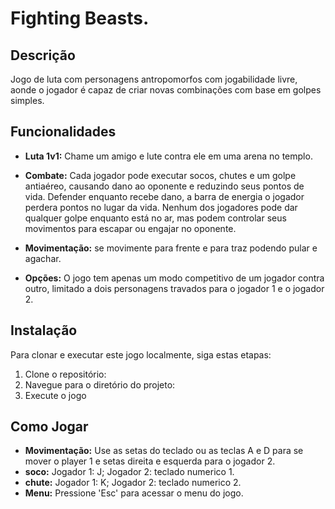 # Fighting Beasts.

## Descrição

Jogo de luta com personagens antropomorfos com jogabilidade livre, aonde o jogador é capaz de criar novas combinações com base em golpes simples. 
## Funcionalidades

- **Luta 1v1:** Chame um amigo e lute contra ele em uma arena no templo.
- **Combate:** Cada jogador pode executar socos, chutes e um golpe antiaéreo, causando dano ao oponente e reduzindo seus pontos de vida.
Defender enquanto recebe dano, a barra de energia o jogador perdera pontos no lugar da vida.
Nenhum dos jogadores pode dar qualquer golpe enquanto está no ar, mas podem controlar seus movimentos para escapar ou engajar no oponente.

- **Movimentação:** se movimente para frente e para traz podendo pular e agachar.
- **Opções:** O jogo tem apenas um modo competitivo de um jogador contra outro, limitado a dois personagens travados para o jogador 1 e o jogador 2.

## Instalação

Para clonar e executar este jogo localmente, siga estas etapas:

1. Clone o repositório:
2. Navegue para o diretório do projeto:
3. Execute o jogo

## Como Jogar

- **Movimentação:** Use as setas do teclado ou as teclas A e D para se mover o player 1 e setas direita e esquerda para o jogador 2.
- **soco:** Jogador 1: J; Jogador 2: teclado numerico 1.
- **chute:** Jogador 1: K; Jogador 2: teclado numerico 2.
- **Menu:** Pressione 'Esc' para acessar o menu do jogo.



